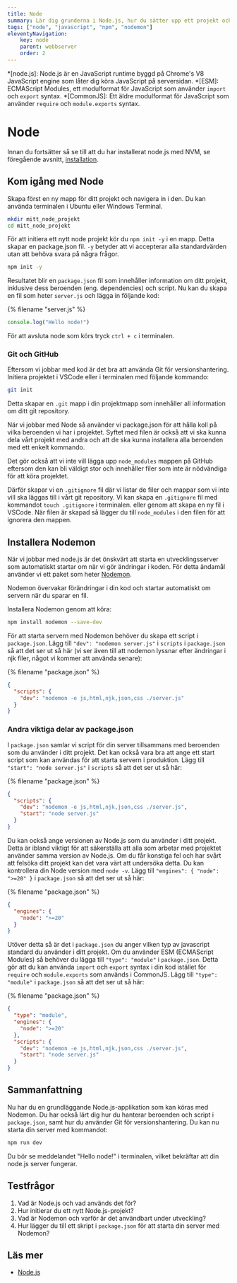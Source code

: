 ```yaml
---
title: Node
summary: Lär dig grunderna i Node.js, hur du sätter upp ett projekt och använder Nodemon för utveckling.
tags: ["node", "javascript", "npm", "nodemon"]
eleventyNavigation:
    key: node
    parent: webbserver
    order: 2
---
```


*[node.js]: Node.js är en JavaScript runtime byggd på Chrome's V8 JavaScript engine som låter dig köra JavaScript på serversidan.
*[ESM]: ECMAScript Modules, ett modulformat för JavaScript som använder `import` och `export` syntax.
*[CommonJS]: Ett äldre modulformat för JavaScript som använder `require` och `module.exports` syntax.

# Node

Innan du fortsätter så se till att du har installerat node.js med NVM, se föregående avsnitt, [installation](../installation).

## Kom igång med Node

Skapa först en ny mapp för ditt projekt och navigera in i den. Du kan använda terminalen i Ubuntu eller Windows Terminal.

```bash
mkdir mitt_node_projekt
cd mitt_node_projekt
```

För att initiera ett nytt node projekt kör du `npm init -y` i en mapp. Detta skapar en package.json fil. `-y` betyder att vi accepterar alla standardvärden utan att behöva svara på några frågor.

```bash
npm init -y
```

Resultatet blir en `package.json` fil som innehåller information om ditt projekt, inklusive dess beroenden (eng. dependencies) och script.
Nu kan du skapa en fil som heter `server.js` och lägga in följande kod:

{% filename "server.js" %}
```js
console.log("Hello node!")
```

För att avsluta node som körs tryck `ctrl + c` i terminalen.

### Git och GitHub

Eftersom vi jobbar med kod är det bra att använda Git för versionshantering. Initiera projektet i VSCode eller i terminalen med följande kommando:

```bash
git init
```

Detta skapar en `.git` mapp i din projektmapp som innehåller all information om ditt git repository.

När vi jobbar med Node så använder vi package.json för att hålla koll på vilka beroenden vi har i projektet. Syftet med filen är också att vi ska kunna dela vårt projekt med andra och att de ska kunna installera alla beroenden med ett enkelt kommando.

Det gör också att vi inte vill lägga upp `node_modules` mappen på GitHub eftersom den kan bli väldigt stor och innehåller filer som inte är nödvändiga för att köra projektet.

Därför skapar vi en `.gitignore` fil där vi listar de filer och mappar som vi inte vill ska läggas till i vårt git repository.
Vi kan skapa en `.gitignore` fil med kommandot `touch .gitignore` i terminalen.
eller genom att skapa en ny fil i VSCode.
När filen är skapad så lägger du till `node_modules` i den filen för att ignorera den mappen.


## Installera Nodemon

När vi jobbar med node.js är det önskvärt att starta en utvecklingsserver som automatiskt startar om när vi gör ändringar i koden. För detta ändamål använder vi ett paket som heter [Nodemon](https://www.npmjs.com/package/nodemon).

Nodemon övervakar förändringar i din kod och startar automatiskt om servern när du sparar en fil.

Installera Nodemon genom att köra:

```bash
npm install nodemon --save-dev
```

För att starta servern med Nodemon behöver du skapa ett script i `package.json`. Lägg till `"dev": "nodemon server.js"` i `scripts` i `package.json` så att det ser ut så här (vi ser även till att nodemon lyssnar efter ändringar i njk filer, något vi kommer att använda senare):

{% filename "package.json" %}
```json
{
  "scripts": {
    "dev": "nodemon -e js,html,njk,json,css ./server.js"
  }
}
```

### Andra viktiga delar av package.json

I `package.json` samlar vi script för din server tillsammans med beroenden som du använder i ditt projekt.
Det kan också vara bra att ange ett start script som kan användas för att starta servern i produktion. Lägg till `"start": "node server.js"` i `scripts` så att det ser ut så här:

{% filename "package.json" %}
```json
{
  "scripts": {
    "dev": "nodemon -e js,html,njk,json,css ./server.js",
    "start": "node server.js"
  }
}
```

Du kan också ange versionen av Node.js som du använder i ditt projekt. Detta är ibland viktigt för att säkerställa att alla som arbetar med projektet använder samma version av Node.js. Om du får konstiga fel och har svårt att felsöka ditt projekt kan det vara värt att undersöka detta. Du kan kontrollera din Node version med `node -v`. Lägg till `"engines": { "node": ">=20" }` i `package.json` så att det ser ut så här:

{% filename "package.json" %}
```json
{
  "engines": {
    "node": ">=20"
  }
}
```

Utöver detta så är det i `package.json` du anger vilken typ av javascript standard du använder i ditt projekt. Om du använder ESM (ECMAScript Modules) så behöver du lägga till `"type": "module"` i `package.json`. Detta gör att du kan använda `import` och `export` syntax i din kod istället för `require` och `module.exports` som används i CommonJS. Lägg till `"type": "module"` i `package.json` så att det ser ut så här:

{% filename "package.json" %}
```json
{
  "type": "module",
  "engines": {
    "node": ">=20"
  },
  "scripts": {
    "dev": "nodemon -e js,html,njk,json,css ./server.js",
    "start": "node server.js"
  }
}
```

## Sammanfattning

Nu har du en grundläggande Node.js-applikation som kan köras med Nodemon. Du har också lärt dig hur du hanterar beroenden och script i `package.json`, samt hur du använder Git för versionshantering.
Du kan nu starta din server med kommandot:

```bash
npm run dev
```

Du bör se meddelandet "Hello node!" i terminalen, vilket bekräftar att din node.js server fungerar.

## Testfrågor

1. Vad är Node.js och vad används det för?
2. Hur initierar du ett nytt Node.js-projekt?
3. Vad är Nodemon och varför är det användbart under utveckling?
4. Hur lägger du till ett skript i `package.json` för att starta din server med Nodemon?


## Läs mer

* [Node.js](https://nodejs.org/)